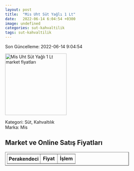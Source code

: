 ```yaml
---
layout: post
title:  "Mis Uht Süt Yağlı 1 Lt"
date:   2022-06-14 6:04:54 +0300
image: undefined
categories: sut-kahvaltilik
tags: sut-kahvaltilik
---
```


Son Güncelleme: 2022-06-14 9:04:54

<img src="undefined" width="200" alt="Mis Uht Süt Yağlı 1 Lt market fiyatları" />

Kategori: Süt, Kahvaltılık
<br />
Marka: Mis

<h2>Market ve Online Satış Fiyatları</h2>

<table border="1" style="padding: 5px;width:80%;">
  <tr>
    <td style="padding: 5px;"><strong>Perakendeci</strong></td>
    <td><strong>Fiyat</strong></td>
    <td><strong>İşlem</strong></td>
  </tr>
  
</table>
